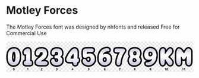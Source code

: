# Motley Forces
The Motley Forces font was designed by nhfonts and released Free for Commercial Use

![motley-forces-overview](/motley-forces/motley-forces.png)